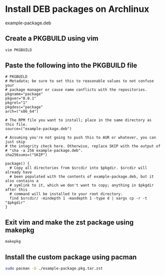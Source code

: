 # Install DEB packages on Archlinux

example-package.deb

## Create a PKGBUILD using vim

```bash
vim PKGBUILD
```

## Paste the following into the PKGBUILD file

```vim
# PKGBUILD
# Metadata; be sure to set this to reasonable values to not confuse your
# package manager or cause name conflicts with the repositories.
pkgname="package"
pkgver="0.0.1"
pkgrel="1"
pkgdesc="package"
arch=("x86_64")

# The RPM file you want to install; place in the same directory as this file.
source=("example-package.deb")

# Assuming you're not going to push this to AUR or whatever, you can just skip
# the integrity check here. Otherwise, replace SKIP with the output of
# "sha -a 256 example-package.deb".
sha256sums=("SKIP")

package() {
  # Copy all directories from $srcdir into $pkgdir. $srcdir will already have
  # been populated with the contents of example-package.deb, but it also contains a
  # symlink to it, which we don't want to copy; anything in $pkgdir after this
  # command will be installed to your root directory.
  find $srcdir/ -mindepth 1 -maxdepth 1 -type d | xargs cp -r -t "$pkgdir"
}
```

## Exit vim and make the zst package using makepkg

```bash
makepkg
```

## Install the custom package using pacman

```bash
sudo pacman -U ./example-package.pkg.tar.zst
```
